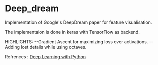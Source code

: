 # Deep_dream
Implementation of Google's DeepDream paper for feature visualisation.

The implementaion is done in keras with TensorFlow as backend.

HIGHLIGHTS:
--Gradient Ascent for maximizing loss over activations.
--Adding lost details while using octaves.

Refrences : [Deep Learning with Python](https://www.manning.com/books/deep-learning-with-python?a_aid=keras&a_bid=76564dff)

